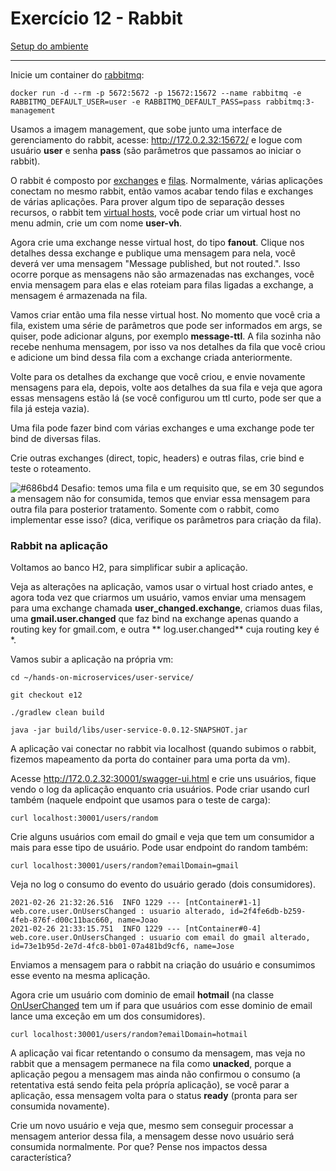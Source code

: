 # Exercício 12 - Rabbit
[Setup do ambiente](https://github.com/luizroos/hands-on-microservices)

---

Inicie um container do [rabbitmq](https://www.rabbitmq.com/):

```console
docker run -d --rm -p 5672:5672 -p 15672:15672 --name rabbitmq -e RABBITMQ_DEFAULT_USER=user -e RABBITMQ_DEFAULT_PASS=pass rabbitmq:3-management
```

Usamos a imagem management, que sobe junto uma interface de gerenciamento do rabbit, acesse: http://172.0.2.32:15672/ e logue com usuário **user** e senha **pass** (são parâmetros que passamos ao iniciar o rabbit).

O rabbit é composto por [exchanges](http://172.0.2.32:15672/#/exchanges) e [filas](http://172.0.2.32:15672/#/queues). Normalmente, várias aplicações conectam no mesmo rabbit, então vamos acabar tendo filas e exchanges de várias aplicações. Para prover algum tipo de separação desses recursos, o rabbit tem [virtual hosts](https://www.rabbitmq.com/vhosts.html), você pode criar um virtual host no menu admin, crie um com nome **user-vh**.

Agora crie uma exchange nesse virtual host, do tipo **fanout**. Clique nos detalhes dessa exchange e publique uma mensagem para nela, você deverá ver uma mensagem "Message published, but not routed.". Isso ocorre porque as mensagens não são armazenadas nas exchanges, você envia mensagem para elas e elas roteiam para filas ligadas a exchange, a mensagem é armazenada na fila.

Vamos criar então uma fila nesse virtual host. No momento que você cria a fila, existem uma série de parâmetros que pode ser informados em args, se quiser, pode adicionar alguns, por exemplo **message-ttl**. A fila sozinha não recebe nenhuma mensagem, por isso va nos detalhes da fila que você criou e adicione um bind dessa fila com a exchange criada anteriormente. 

Volte para os detalhes da exchange que você criou, e envie novamente mensagens para ela, depois, volte aos detalhes da sua fila e veja que agora essas mensagens estão lá (se você configurou um ttl curto, pode ser que a fila já esteja vazia).

Uma fila pode fazer bind com várias exchanges e uma exchange pode ter bind de diversas filas.

Crie outras exchanges (direct, topic, headers) e outras filas, crie bind e teste o roteamento.

![#686bd4](https://via.placeholder.com/10/686bd4?text=+) Desafio: temos uma fila e um requisito que, se em 30 segundos a mensagem não for consumida, temos que enviar essa mensagem para outra fila para posterior tratamento. Somente com o rabbit, como implementar esse isso? (dica, verifique os parâmetros para criação da fila).

### Rabbit na aplicação

Voltamos ao banco H2, para simplificar subir a aplicação.

Veja as alterações na aplicação, vamos usar o virtual host criado antes, e agora toda vez que criarmos um usuário, vamos enviar uma mensagem para uma exchange chamada **user_changed.exchange**, criamos duas filas, uma **gmail.user.changed** que faz bind na exchange apenas quando a routing key for gmail.com, e outra **	
log.user.changed** cuja routing key é *.

Vamos subir a aplicação na própria vm:

```console
cd ~/hands-on-microservices/user-service/

git checkout e12

./gradlew clean build

java -jar build/libs/user-service-0.0.12-SNAPSHOT.jar
```

A aplicação vai conectar no rabbit via localhost (quando subimos o rabbit, fizemos mapeamento da porta do container para uma porta da vm).

Acesse http://172.0.2.32:30001/swagger-ui.html e crie uns usuários, fique vendo o log da aplicação enquanto cria usuários. Pode criar usando curl também (naquele endpoint que usamos para o teste de carga):

```console
curl localhost:30001/users/random
```

Crie alguns usuários com email do gmail e veja que tem um consumidor a mais para esse tipo de usuário. Pode usar endpoint do random também:

```console
curl localhost:30001/users/random?emailDomain=gmail
```

Veja no log o consumo do evento do usuário gerado (dois consumidores).

```console
2021-02-26 21:32:26.516  INFO 1229 --- [ntContainer#1-1] web.core.user.OnUsersChanged : usuario alterado, id=2f4fe6db-b259-4feb-876f-d00c11bac660, name=Joao
2021-02-26 21:33:15.751  INFO 1229 --- [ntContainer#0-4] web.core.user.OnUsersChanged : usuario com email do gmail alterado, id=73e1b95d-2e7d-4fc8-bb01-07a481bd9cf6, name=Jose
```

Enviamos a mensagem para o rabbit na criação do usuário e consumimos esse evento na mesma aplicação.

Agora crie um usuário com dominio de email **hotmail** (na classe [OnUserChanged](user-service/src/main/java/web/core/user/OnUsersChanged.java) tem um if para que usuários com esse dominio de email lance uma exceção em um dos consumidores). 

```console
curl localhost:30001/users/random?emailDomain=hotmail
```

A aplicação vai ficar retentando o consumo da mensagem, mas veja no rabbit que a mensagem permanece na fila como **unacked**, porque a aplicação pegou a mensagem mas ainda não confirmou o consumo (a retentativa está sendo feita pela própría aplicação), se você parar a aplicação, essa mensagem volta para o status **ready** (pronta para ser consumida novamente). 

Crie um novo usuário e veja que, mesmo sem conseguir processar a mensagem anterior dessa fila, a mensagem desse novo usuário será consumida normalmente. Por que? Pense nos impactos dessa característica?
